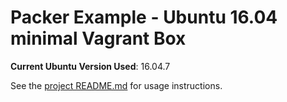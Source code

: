 # Packer Example - Ubuntu 16.04 minimal Vagrant Box

**Current Ubuntu Version Used**: 16.04.7

See the [project README.md](../README.md) for usage instructions.
